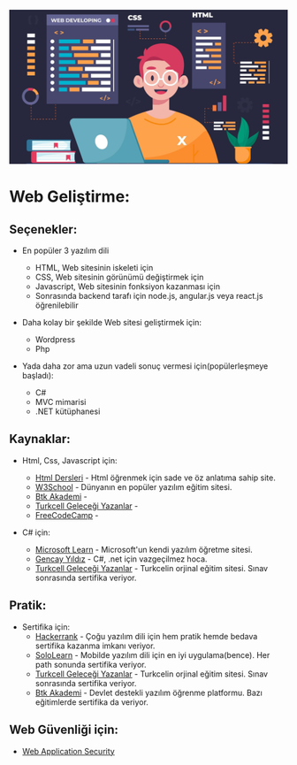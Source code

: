 ![Foto](/Depo/resimler/cutted_developer_main.jpg)
# Web Geliştirme:


## Seçenekler:

 - En popüler 3 yazılım dili 
   - HTML, Web sitesinin iskeleti için
   - CSS,  Web sitesinin görünümü değiştirmek için
   - Javascript, Web sitesinin fonksiyon kazanması için
   - Sonrasında backend tarafı için node.js, angular.js veya react.js öğrenilebilir

 - Daha kolay bir şekilde Web sitesi geliştirmek için:
   - Wordpress
   - Php

 - Yada daha zor ama uzun vadeli sonuç vermesi için(popülerleşmeye başladı):
   - C#
   - MVC mimarisi
   - .NET kütüphanesi

 ## Kaynaklar:
 
  - Html, Css, Javascript için:
    - [Html Dersleri](https://www.htmldersleri.org/) - Html öğrenmek için sade ve öz anlatıma sahip site.
    - [W3School](https://www.w3schools.com/html/default.asp) - Dünyanın en popüler yazılım eğitim sitesi.
    - [Btk Akademi](https://www.btkakademi.gov.tr/) -
    - [Turkcell Geleceği Yazanlar](https://gelecegiyazanlar.turkcell.com.tr/konu/web-programlama) -
    - [FreeCodeCamp](https://www.freecodecamp.org/learn/) -
    
  - C# için:
    - [Microsoft Learn](https://learn.microsoft.com/tr-tr/training/paths/csharp-first-steps/) - Microsoft'un kendi yazılım öğretme sitesi.
    - [Gencay Yıldız](https://www.youtube.com/@GencayYildiz/playlists) - C#, .net için vazgeçilmez hoca.
    - [Turkcell Geleceği Yazanlar](https://gelecegiyazanlar.turkcell.com.tr/konu/c-ile-algoritma-ve-programlama) - Turkcelin orjinal eğitim sitesi. Sınav sonrasında sertifika veriyor.
    
    
    
  ## Pratik:
  - Sertifika için:
    - [Hackerrank](https://www.hackerrank.com/) - Çoğu yazılım dili için hem pratik hemde bedava sertifika kazanma imkanı veriyor.
    - [SoloLearn](https://play.google.com/store/apps/details?id=com.sololearn&hl=en&gl=US&pli=1) - Mobilde yazılım dili için en iyi uygulama(bence). Her path sonunda sertifika veriyor.
    - [Turkcell Geleceği Yazanlar](https://gelecegiyazanlar.turkcell.com.tr/) - Turkcelin orjinal eğitim sitesi. Sınav sonrasında sertifika veriyor.
    - [Btk Akademi](https://www.btkakademi.gov.tr/) - Devlet destekli yazılım öğrenme platformu. Bazı eğitimlerde sertifika da veriyor.
  
  ## Web Güvenliği için:
  - [Web Application Security](/Depo/uzmanlıklar/Web)
